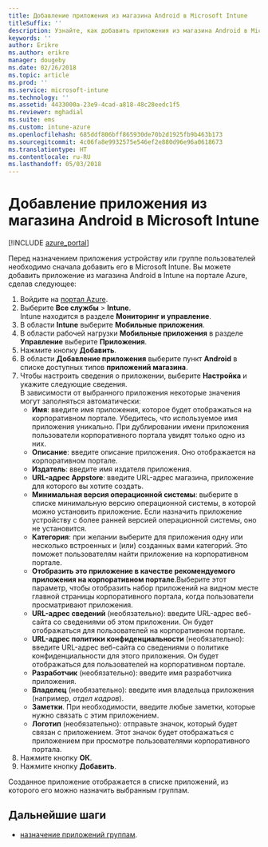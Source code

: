 ```yaml
---
title: Добавление приложения из магазина Android в Microsoft Intune
titleSuffix: ''
description: Узнайте, как добавить приложения из магазина Android в Microsoft Intune.
keywords: ''
author: Erikre
ms.author: erikre
manager: dougeby
ms.date: 02/26/2018
ms.topic: article
ms.prod: ''
ms.service: microsoft-intune
ms.technology: ''
ms.assetid: 4433000a-23e9-4cad-a818-48c28eedc1f5
ms.reviewer: mghadial
ms.suite: ems
ms.custom: intune-azure
ms.openlocfilehash: 685ddf806bff865930de70b2d1925fb9b463b173
ms.sourcegitcommit: 4c06fa8e9932575e546ef2e880d96e96a0618673
ms.translationtype: HT
ms.contentlocale: ru-RU
ms.lasthandoff: 05/03/2018
---
```

# <a name="add-android-store-apps-to-microsoft-intune"></a>Добавление приложения из магазина Android в Microsoft Intune

[!INCLUDE [azure_portal](./includes/azure_portal.md)]

Перед назначением приложения устройству или группе пользователей необходимо сначала добавить его в Microsoft Intune. Вы можете добавить приложение из магазина Android в Intune на портале Azure, сделав следующее:

1. Войдите на [портал Azure](https://portal.azure.com).
2. Выберите **Все службы** > **Intune**.  
    Intune находится в разделе **Мониторинг и управление**.
1. В области **Intune** выберите **Мобильные приложения**.
2. В области рабочей нагрузки **Мобильные приложения** в разделе **Управление** выберите **Приложения**.
3. Нажмите кнопку **Добавить**.
4. В области **Добавление приложения** выберите пункт **Android** в списке доступных типов **приложений магазина**.
5. Чтобы настроить сведения о приложении, выберите **Настройка** и укажите следующие сведения.  
    В зависимости от выбранного приложения некоторые значения могут заполняться автоматически:
    - **Имя**: введите имя приложения, которое будет отображаться на корпоративном портале. Убедитесь, что используемое имя приложения уникально. При дублировании имени приложения пользователи корпоративного портала увидят только одно из них.
    - **Описание**: введите описание приложения. Оно отображается на корпоративном портале.
    - **Издатель**: введите имя издателя приложения.
    - **URL-адрес Appstore**: введите URL-адрес магазина, приложение для которого вы хотите создать.
    - **Минимальная версия операционной системы**: выберите в списке минимальную версию операционной системы, в которой можно установить приложение. Если назначить приложение устройству с более ранней версией операционной системы, оно не установится.
    - **Категория**: при желании выберите для приложения одну или несколько встроенных и (или) созданных вами категорий. Это поможет пользователям найти приложение на корпоративном портале.
    - **Отобразить это приложение в качестве рекомендуемого приложения на корпоративном портале**.Выберите этот параметр, чтобы отобразить набор приложений на видном месте главной страницы корпоративного портала, когда пользователи просматривают приложения.
    - **URL-адрес сведений** (необязательно): введите URL-адрес веб-сайта со сведениями об этом приложении. Он будет отображаться для пользователей на корпоративном портале.
    - **URL-адрес политики конфиденциальности** (необязательно): введите URL-адрес веб-сайта со сведениями о политике конфиденциальности для этого приложения. Он будет отображаться для пользователей на корпоративном портале.
    - **Разработчик** (необязательно): введите имя разработчика приложения.
    - **Владелец** (необязательно): введите имя владельца приложения (например, *отдел кадров*).
    - **Заметки**. При необходимости, введите любые заметки, которые нужно связать с этим приложением.
    - **Логотип** (необязательно): отправьте значок, который будет связан с приложением. Этот значок будет отображаться с приложением при просмотре пользователями корпоративного портала.
1. Нажмите кнопку **ОК**.
2. Нажмите кнопку **Добавить**.

Созданное приложение отображается в списке приложений, из которого его можно назначить выбранным группам. 

## <a name="next-steps"></a>Дальнейшие шаги

- [назначение приложений группам](apps-deploy.md).